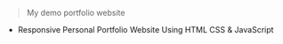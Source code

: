 > My demo portfolio website
- Responsive Personal Portfolio Website Using HTML CSS & JavaScript




